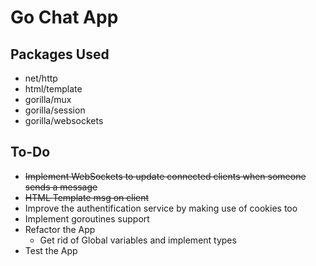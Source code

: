 # Go Chat App

## Packages Used

- net/http
- html/template
- gorilla/mux
- gorilla/session
- gorilla/websockets

## To-Do

- ~~Implement WebSockets to update connected clients when someone sends a message~~
- ~~HTML Template msg on client~~
- Improve the authentification service by making use of cookies too
- Implement goroutines support
- Refactor the App
    - Get rid of Global variables and implement types
- Test the App